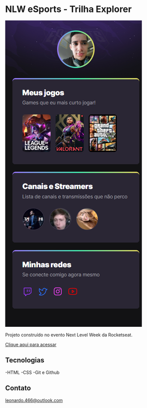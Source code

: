 # NLW eSports - Trilha Explorer

![preview](./.github/preview.png)


Projeto construído no evento Next Level Week da Rocketseat.

[Clique aqui para acessar](https://LeonardoFilth.github.io/NLW)

## Tecnologias

-HTML
-CSS
-Git e Github

## Contato

leonardo.466@outlook.com